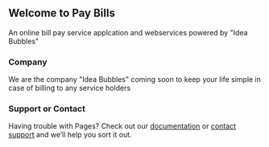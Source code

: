 ## Welcome to Pay Bills

An online bill pay service applcation and webservices powered by "Idea Bubbles"

### Company

We are the company "Idea Bubbles" coming soon to keep your life simple in case of billing to any service holders

### Support or Contact

Having trouble with Pages? Check out our [documentation](https://help.github.com/categories/github-pages-basics/) or [contact support](https://github.com/contact) and we’ll help you sort it out.

